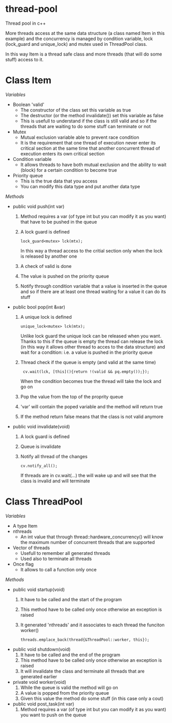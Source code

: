 # thread-pool
Thread pool in c++

More threads access at the same data structure (a class named Item in this example) and the concurrency is managed by condition variable, lock (lock_guard and unique_lock) and mutex used in ThreadPool class. 

In this way Item is a thread safe class and more threads (that will do some stuff) access to it.

# Class Item
*Variables*
- Boolean 'valid'
  - The constructor of the class set this variable as true
  - The destructor (or the method invalidate()) set this variable as false
  - This is usefull to understand if the class is still valid and so if the threads that are waiting to do some stuff can terminate or not
- Mutex
  - Mutual exclusion variable able to prevent race condition
  - It is the requirement that one thread of execution never enter its critical section at the same time that another concurrent thread of execution enters its own critical section
- Condition variable
  - It allows threads to have both mutual exclusion and the ability to wait (block) for a certain condition to become true
- Priority queue
  - This is the true data that you access
  - You can modify this data type and put another data type
  
*Methods*
- public void push(int var)
  1. Method requires a var (of type int but you can modify it as you want) that have to be pushed in the queue
  2. A lock guard is defined
                
         lock_guard<mutex> lck(mtx);
         
     In this way a thread access to the critial section only when the lock is released by another one 
  3. A check of valid is done
  4. The value is pushed on the priority queue
  5. Notify through condition variable that a value is inserted in the queue and so if there are at least one thread waiting for a value it can do its stuff
- public bool pop(int &var)
  1. A unique lock is defined
  
         unique_lock<mutex> lck(mtx);
         
     Unlike lock guard the unique lock can be released when you want. Thanks to this if the queue is empty the thread can release the lock (in this way it allows other thread to acces to the data structure) and wait for a condition: i.e. a value is pushed in the priority queue
  2. Thread check if the queue is empty (and valid at the same time) 
     
          cv.wait(lck, [this](){return !(valid && pq.empty());});
          
     When the condition becomes true the thread will take the lock and go on
  3. Pop the value from the top of the proprity queue
  4. 'var' will contain the poped variable and the method will return true
  5. If the method return false means that the class is not valid anymore
- public void invalidate(void)
  1. A lock guard is defined
  2. Queue is invalidate
  3. Notify all thread of the changes 
  
         cv.notify_all();
         
     If threads are in cv.wait(...) the will wake up and will see that the class is invalid and will terminate
     
# Class ThreadPool
*Variables*
- A type Item
- nthreads
  - An int value that through thread::hardware_concurrency() will know the maximum number of concurrent threads that are supported
- Vector of threads
  - Usefull to remember all generated threads
  - Used also to terminate all threads
- Once flag
  - It allows to call a function only once
  
*Methods*
- public void startup(void)
  1. It have to be called and the start of the program
  2. This method have to be called only once otherwise an exception is raised
  3. It generated 'nthreads' and it associates to each thread the funciton worker()
  
         threads.emplace_back(thread{&ThreadPool::worker, this});

- public void shutdown(void)
  1. It have to be called and the end of the program
  2. This method have to be called only once otherwise an exception is raised
  3. It will invalidate the class and terminate all threads that are generated earlier
- private void worker(void) 
  1. While the queue is valid the method will go on
  2. A value is popped from the priority queue
  3. Given this value the method do some stuff (in this case only a cout)
- public void post_task(int var)
  1. Method requires a var (of type int but you can modify it as you want) you want to push on the queue
